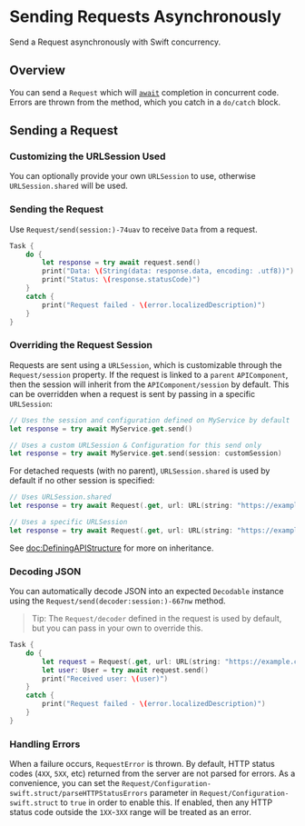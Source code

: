 # Sending Requests Asynchronously

Send a Request asynchronously with Swift concurrency.

## Overview

You can send a ``Request`` which will [`await`](https://docs.swift.org/swift-book/LanguageGuide/Concurrency.html)
completion in concurrent code. Errors are thrown from the method, which you catch in a `do/catch` block.

## Sending a Request

### Customizing the URLSession Used

You can optionally provide your own `URLSession` to use, otherwise `URLSession.shared` will be used.

### Sending the Request

Use ``Request/send(session:)-74uav`` to receive `Data` from a request.

```swift
Task {
    do {
        let response = try await request.send()
        print("Data: \(String(data: response.data, encoding: .utf8))")
        print("Status: \(response.statusCode)")
    }
    catch {
        print("Request failed - \(error.localizedDescription)")
    }
}
```

### Overriding the Request Session

Requests are sent using a `URLSession`, which is customizable through the ``Request/session`` property. If
the request is linked to a `parent` ``APIComponent``, then the session will inherit from the ``APIComponent/session`` by
default. This can be overridden when a request is sent by passing in a specific `URLSession`:

```swift
// Uses the session and configuration defined on MyService by default
let response = try await MyService.get.send()

// Uses a custom URLSession & Configuration for this send only
let response = try await MyService.get.send(session: customSession)
```

For detached requests (with no parent), `URLSession.shared` is used by default if no other session is specified:

```swift
// Uses URLSession.shared
let response = try await Request(.get, url: URL(string: "https://example.com/")!)

// Uses a specific URLSession
let response = try await Request(.get, url: URL(string: "https://example.com/")!, session: customSession)
```

See <doc:DefiningAPIStructure> for more on inheritance.

### Decoding JSON

You can automatically decode JSON into an expected `Decodable` instance using the
``Request/send(decoder:session:)-667nw`` method.

> Tip: The ``Request/decoder`` defined in the request is used by default, but you can pass in your own to override this.

```swift
Task {
    do {
        let request = Request(.get, url: URL(string: "https://example.com")!)
        let user: User = try await request.send()
        print("Received user: \(user)")
    }
    catch {
        print("Request failed - \(error.localizedDescription)")
    }
}
```

### Handling Errors

When a failure occurs, ``RequestError`` is thrown. By default, HTTP status codes (`4XX`, `5XX`, etc) returned from the
server are not parsed for errors. As a convenience, you can set the
``Request/Configuration-swift.struct/parseHTTPStatusErrors`` parameter in ``Request/Configuration-swift.struct`` to
`true` in order to enable this. If enabled, then any HTTP status code outside the `1XX`-`3XX` range will be treated as
an error.
